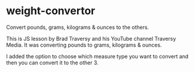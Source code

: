# weight-convertor

Convert pounds, grams, kilograms & ounces to the others.

This is JS lesson by Brad Traversy and his YouTube channel Traversy Media. It was converting pounds to grams, kilograms & ounces.

I added the option to choose which measure type you want to convert and then you can convert it to the other 3.